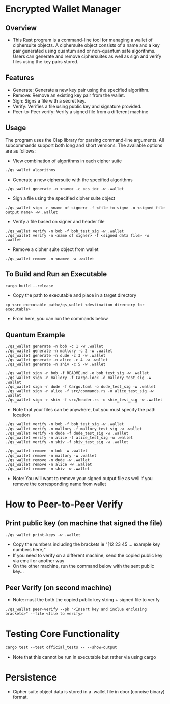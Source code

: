 # Encrypted Wallet Manager

## Overview
- This Rust program is a command-line tool for managing a wallet of ciphersuite objects. A ciphersuite object consists of a name and a key pair generated using quantum and or non-quantum safe algorithms. Users can generate and remove ciphersuites as well as sign and verify files using the key pairs stored.

## Features
- Generate: Generate a new key pair using the specified algorithm.
- Remove: Remove an existing key pair from the wallet.
- Sign: Signs a file with a secret key.
- Verify: Verifies a file using public key and signature provided.
- Peer-to-Peer verify: Verify a signed file from a different machine


## Usage
The program uses the Clap library for parsing command-line arguments. All subcommands support both long and short versions. The available options are as follows:

* View combination of algorithms in each cipher suite
```
./qs_wallet algorithms
```

* Generate a new ciphersuite with the specified algorithms
```
./qs_wallet generate -n <name> -c <cs id> -w .wallet
```

* Sign a file using the specified cipher suite object
```
./qs_wallet sign -n <name of signer> -f <file to sign> -o <signed file output name> -w .wallet
```

* Verify a file based on signer and header file
```
./qs_wallet verify -n bob -f bob_test_sig -w .wallet
./qs_wallet verify -n <name of signer> -f <signed data file> -w .wallet
```

* Remove a cipher suite object from wallet
```
./qs_wallet remove -n <name> -w .wallet
```

## To Build and Run an Executable
```
cargo build --release
```
* Copy the path to executable and place in a target directory
```
cp <src executable path>/qs_wallet <destination directory for executable>
```

* From here, you can run the commands below

## Quantum Example
```
./qs_wallet generate -n bob -c 1 -w .wallet
./qs_wallet generate -n mallory -c 2 -w .wallet
./qs_wallet generate -n dude -c 3 -w .wallet
./qs_wallet generate -n alice -c 4 -w .wallet
./qs_wallet generate -n shiv -c 5 -w .wallet
```
```
./qs_wallet sign -n bob -f README.md -o bob_test_sig -w .wallet
./qs_wallet sign -n mallory -f Cargo.lock -o mallory_test_sig -w .wallet
./qs_wallet sign -n dude -f Cargo.toml -o dude_test_sig -w .wallet
./qs_wallet sign -n alice -f src/commands.rs -o alice_test_sig -w .wallet
./qs_wallet sign -n shiv -f src/header.rs -o shiv_test_sig -w .wallet
```
* Note that your files can be anywhere, but you must specify the path location 

```
./qs_wallet verify -n bob -f bob_test_sig -w .wallet
./qs_wallet verify -n mallory -f mallory_test_sig -w .wallet
./qs_wallet verify -n dude -f dude_test_sig -w .wallet
./qs_wallet verify -n alice -f alice_test_sig -w .wallet
./qs_wallet verify -n shiv -f shiv_test_sig -w .wallet
```
```
./qs_wallet remove -n bob -w .wallet
./qs_wallet remove -n mallory -w .wallet
./qs_wallet remove -n dude -w .wallet
./qs_wallet remove -n alice -w .wallet
./qs_wallet remove -n shiv -w .wallet
```
* Note: You will want to remove your signed output file as well if you remove the corresponding name from wallet

# How to Peer-to-Peer Verify
## Print public key (on machine that signed the file)
```
./qs_wallet print-keys -w .wallet
```
* Copy the numbers including the brackets ie "[12 23 45 ... example key numbers here]"
* If you need to verify on a different machine, send the copied public key via email or another way
* On the other machine, run the command below with the sent public key...

## Peer Verify (on second machine)
* Note: must the both the copied public key string + signed file to verify
```
./qs_wallet peer-verify --pk "<Insert key and inclue enclosing brackets>" --file <file to verify>
```

# Testing Core Functionality
```
cargo test --test official_tests -- --show-output  
``` 
* Note that this cannot be run in executable but rather via using cargo

# Persistence
- Cipher suite object data is stored in a .wallet file in cbor (concise binary) format. 
